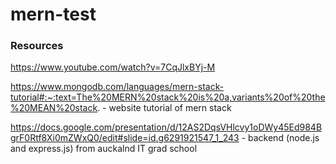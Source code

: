 # mern-test

### Resources

https://www.youtube.com/watch?v=7CqJlxBYj-M

https://www.mongodb.com/languages/mern-stack-tutorial#:~:text=The%20MERN%20stack%20is%20a,variants%20of%20the%20MEAN%20stack. - website tutorial of mern stack

https://docs.google.com/presentation/d/12AS2DqsVHlcvy1oDWy45Ed984BgrF0Rtf8Xi0mZWxQ0/edit#slide=id.g6291921547_1_243 - backend (node.js and express.js) from auckalnd IT grad school
